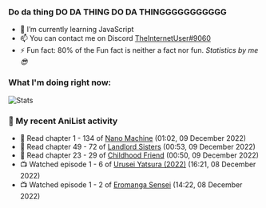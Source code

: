 ### Do da thing DO DA THING DO DA THINGGGGGGGGGGG

<!-- **TheInternetUser0/TheInternetUser0** is a ✨ _special_ ✨ repository because its `README.md` (this file) appears on your GitHub profile. -->


- 🌱 I’m currently learning JavaScript
- 📫 You can contact me on Discord [TheInternetUser#9060](https://discord.com/users/534117072796385300)
- ⚡ Fun fact: 80% of the Fun fact is neither a fact nor fun. _Statistics by me 😎_

### What I'm doing right now:
![Stats](https://discord.c99.nl/widget/theme-3/534117072796385300.png)

### 🌸 My recent AniList activity

<!-- ANILIST_ACTIVITY:start -->

-   📖 Read chapter 1 - 134 of [Nano Machine](https://anilist.co/manga/120980) (01:02, 09 December 2022)
-   📖 Read chapter 49 - 72 of [Landlord Sisters](https://anilist.co/manga/138564) (00:53, 09 December 2022)
-   📖 Read chapter 23 - 29 of [Childhood Friend](https://anilist.co/manga/151890) (00:50, 09 December 2022)
-   📺 Watched episode 1 - 6 of [Urusei Yatsura (2022)](https://anilist.co/anime/143277) (16:21, 08 December 2022)
-   📺 Watched episode 1 - 2 of [Eromanga Sensei](https://anilist.co/anime/21685) (14:22, 08 December 2022)

<!-- ANILIST_ACTIVITY:end -->
